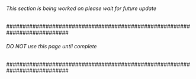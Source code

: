 ###### This section is being worked on please wait for future update ######

###########################################################################

###### DO NOT use this page until complete ######

###########################################################################



